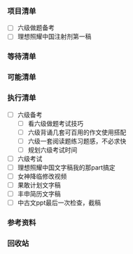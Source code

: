 ### 项目清单

- [ ] 六级做题备考
- [ ] 理想照耀中国注射剂第一稿

### 等待清单



### 可能清单




### 执行清单

- [ ] 六级备考
  - [ ] 看六级做题考试技巧
  - [ ] 六级背诵几套可百用的作文使用搭配
  - [ ] 六级一套阅读题练习题感，不必求快
  - [ ] 规划六级考试时间
- [ ] 六级考试
- [ ] 理想照耀中国文字稿我的那part搞定
- [ ] 女神降临修改视频
- [ ] 果敢计划文字稿
- [ ] 丰申简历文字稿
- [ ] 中古文ppt最后一次检查，截稿

### 参考资料



### 回收站

